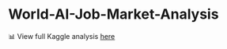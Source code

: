 # World-AI-Job-Market-Analysis

📊 View full Kaggle analysis [here](https://www.kaggle.com/code/tzuree/ai-job-market-analysis)

